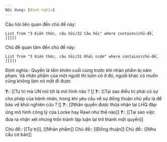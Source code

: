 ```yaml
---
Nội dung: [định nghĩa]
---
```



Câu hỏi liên quan đến chủ đề này:
```dataview
List from "3 Kiến thức, câu hỏi/32 Câu hỏi" where contains(chủ-đề,[[]]) 
```

Chủ đề quan tâm đến chủ đề này:
```dataview
List from "3 Kiến thức, câu hỏi/31 Khái niệm" where contains(chủ-đề,[[]]) 
```

Định nghĩa:: Quyền là tấm khiên cuối cùng trước khi nhân phẩm bị xâm phạm. Và nhân phẩm của một người thì luôn có ở đó, người khác có muốn cũng không làm nó mất đi được

❓:: [[Tự trị mà UN nói tới là mô hình nào？]] 
❓:: [[Tại sao điều trị phải có sự cho phép của bệnh nhân, trong khi yêu cầu về sự đồng thuận chủ yếu là để bảo vệ khỏi nghiên cứu？]] 
❓:: [[Nhân quyền được thừa nhận tại LHQ đáp ứng mô hình công lý của Locke hay Rawl như thế nào]]
❓:: [[Tại sao việc đưa ra nhận xét nhưng trốn tránh lập luận lại trở thành một quyền]]

Chủ đề:: [[Tự trị]], [[Nhân phẩm]]
Chủ đề:: [[Đồng thuận]]
Chủ đề:: [[Nhu cầu cơ bản]]